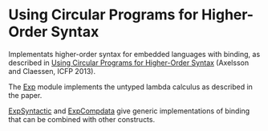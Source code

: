 Using Circular Programs for Higher-Order Syntax
===============================================

Implementats higher-order syntax for embedded languages with binding, as described in [Using Circular Programs for Higher-Order Syntax](http://dx.doi.org/10.1145/2500365.2500614) (Axelsson and Claessen, ICFP 2013).

The [Exp](Exp.hs) module implements the untyped lambda calculus as described in the paper.

[ExpSyntactic](ExpSyntactic.hs) and [ExpCompdata](ExpCompdata.hs) give generic implementations of binding that can be combined with other constructs.
